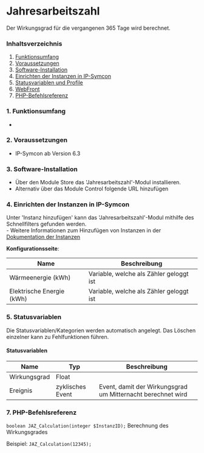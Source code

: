 # Jahresarbeitszahl
Der Wirkungsgrad für die vergangenen 365 Tage wird berechnet.

### Inhaltsverzeichnis

1. [Funktionsumfang](#1-funktionsumfang)
2. [Voraussetzungen](#2-voraussetzungen)
3. [Software-Installation](#3-software-installation)
4. [Einrichten der Instanzen in IP-Symcon](#4-einrichten-der-instanzen-in-ip-symcon)
5. [Statusvariablen und Profile](#5-statusvariablen-und-profile)
6. [WebFront](#6-webfront)
7. [PHP-Befehlsreferenz](#7-php-befehlsreferenz)

### 1. Funktionsumfang

*

### 2. Voraussetzungen

- IP-Symcon ab Version 6.3

### 3. Software-Installation

* Über den Module Store das 'Jahresarbeitszahl'-Modul installieren.
* Alternativ über das Module Control folgende URL hinzufügen

### 4. Einrichten der Instanzen in IP-Symcon

 Unter 'Instanz hinzufügen' kann das 'Jahresarbeitszahl'-Modul mithilfe des Schnellfilters gefunden werden.  
	- Weitere Informationen zum Hinzufügen von Instanzen in der [Dokumentation der Instanzen](https://www.symcon.de/service/dokumentation/konzepte/instanzen/#Instanz_hinzufügen)

__Konfigurationsseite__:

Name                      | Beschreibung
------------------------- | ------------------
Wärmeenergie (kWh)        | Variable, welche als Zähler geloggt ist 
Elektrische Energie (kWh) | Variable, welche als Zähler geloggt ist

### 5. Statusvariablen

Die Statusvariablen/Kategorien werden automatisch angelegt. Das Löschen einzelner kann zu Fehlfunktionen führen.

#### Statusvariablen

Name   | Typ     | Beschreibung
------ | ------- | ------------
Wirkungsgrad | Float |
Ereignis | zyklisches Event | Event, damit der Wirkungsgrad um Mitternacht berechnet wird

### 7. PHP-Befehlsreferenz

`boolean JAZ_Calculation(integer $InstanzID);`
Berechnung des Wirkungsgrades

Beispiel:
`JAZ_Calculation(12345);`